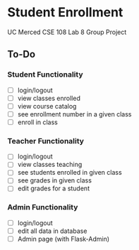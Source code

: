 # Student Enrollment

UC Merced CSE 108 Lab 8 Group Project

## To-Do

### Student Functionality

- [ ] login/logout
- [ ] view classes enrolled
- [ ] view course catalog
- [ ] see enrollment number in a given class
- [ ] enroll in class

### Teacher Functionality

- [ ] login/logout
- [ ] view classes teaching
- [ ] see students enrolled in given class
- [ ] see grades in given class
- [ ] edit grades for a student

### Admin Functionality

- [ ] login/logout
- [ ] edit all data in database
- [ ] Admin page (with Flask-Admin)